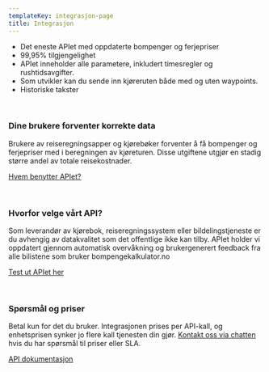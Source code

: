 ```yaml
---
templateKey: integrasjon-page
title: Integrasjon
---
```

* Det eneste APIet med oppdaterte bompenger og ferjepriser
* 99,95% tilgjengelighet
* APIet inneholder alle parametere, inkludert timesregler og rushtidsavgifter.
* Som utvikler kan du sende inn kjøreruten både med og uten waypoints.
* Historiske takster

<br>

### Dine brukere forventer korrekte data

Brukere av reiseregningsapper og kjørebøker forventer å få bompenger og ferjepriser med i beregningen av kjøreturen. Disse utgiftene utgjør en stadig større andel av totale reisekostnader.

<a href="../apper" type="button">Hvem benytter APIet?</a>

<br>

### Hvorfor velge vårt API?

Som leverandør av kjørebok, reiseregningssystem eller bildelingstjeneste er du avhengig av datakvalitet som det offentlige ikke kan tilby. APIet holder vi oppdatert gjennom automatisk overvåkning og brukergenerert feedback fra alle bilistene som bruker bompengekalkulator.no

<a href="https://dibkunnskapapi.portal.azure-api.net/" type="button">Test ut APIet her</a>

<br>

### Spørsmål og priser

Betal kun for det du bruker. Integrasjonen prises per API-kall, og enhetsprisen synker jo flere kall tjenesten din gjør. <a class="intercom" href>Kontakt oss via chatten</a> hvis du har spørsmål til priser eller SLA.

<a href="../docs" type="button">API dokumentasjon</a>

